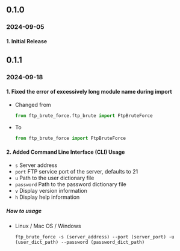 ## 0.1.0 

### 2024-09-05 

#### 1. Initial Release

## 0.1.1 

### 2024-09-18 

#### 1. Fixed the error of excessively long module name during import

- Changed from

	```python
	from ftp_brute_force.ftp_brute import FtpBruteForce
	```

- To

	```python
	from ftp_brute_force import FtpBruteForce
	```

#### 2. Added Command Line Interface (CLI) Usage
- `s` Server address
- `port` FTP service port of the server, defaults to 21
- `u` Path to the user dictionary file
- `password` Path to the password dictionary file
- `v` Display version information
- `h` Display help information

##### How to usage
- Linux / Mac OS / Windows

	```shell
	ftp_brute_force -s (server_address) --port (server_port) -u (user_dict_path) --password (password_dict_path)
	```
